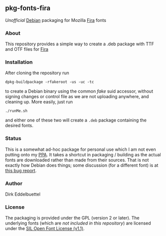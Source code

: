 ## pkg-fonts-fira

_Unofficial_ [Debian](http://www.debian.org) packaging for Mozilla 
[Fira](http://mozilla.github.io/Fira/) fonts

### About

This repository provides a simple way to create a .deb package with TTF and
OTF files for [Fira](http://mozilla.github.io/Fira/)

### Installation

After cloning the repository run

```
dpkg-buildpackage -rfakeroot -us -uc -tc
```

to create a Debian binary using the common _fake_ suid accessor, without
signing changes or control file as we are not uploading anywhere, and
cleaning up.  More easily, just run

```
./runMe.sh
```

and either one of these two will create a `.deb` package containing the
desired fonts.

### Status

This is a somewhat ad-hoc package for personal use which I am not even
putting onto my [PPA](https://launchpad.net/~edd/+archive/ubuntu/misc).
It takes a shortcut in packaging / building as the actual fonts are
downloaded rather than made from their sources. That is not exactly how
Debian does things; some discussion (for a different font) is at
[this bug report](https://bugs.debian.org/cgi-bin/bugreport.cgi?bug=736681).

### Author

Dirk Eddelbuettel

### License

The packaging is provided under the GPL (version 2 or later).  The underlying
fonts (which are _not included in this repository_) are licensed under the
[SIL Open Font License (v1.1)](http://scripts.sil.org/OFL).
